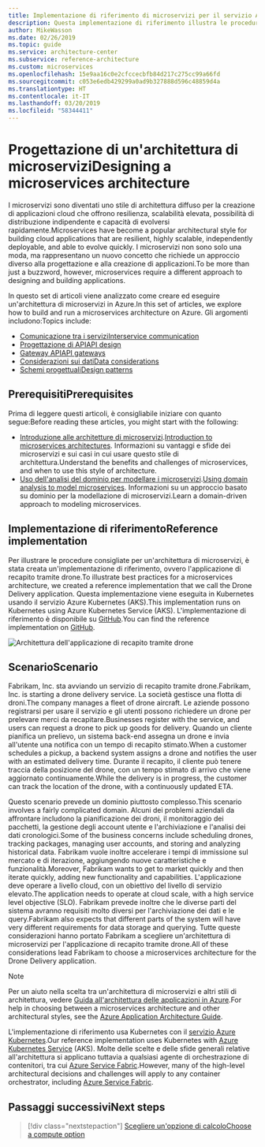 ```yaml
---
title: Implementazione di riferimento di microservizi per il servizio Azure Kubernetes
description: Questa implementazione di riferimento illustra le procedure consigliate per un'architettura di microservizi
author: MikeWasson
ms.date: 02/26/2019
ms.topic: guide
ms.service: architecture-center
ms.subservice: reference-architecture
ms.custom: microservices
ms.openlocfilehash: 15e9aa16c0e2cfccecbfb84d217c275cc99a66fd
ms.sourcegitcommit: c053e6edb429299a0ad9b327888d596c48859d4a
ms.translationtype: HT
ms.contentlocale: it-IT
ms.lasthandoff: 03/20/2019
ms.locfileid: "58344411"
---
```

# <a name="designing-a-microservices-architecture"></a><span data-ttu-id="3fe03-103">Progettazione di un'architettura di microservizi</span><span class="sxs-lookup"><span data-stu-id="3fe03-103">Designing a microservices architecture</span></span>

<span data-ttu-id="3fe03-104">I microservizi sono diventati uno stile di architettura diffuso per la creazione di applicazioni cloud che offrono resilienza, scalabilità elevata, possibilità di distribuzione indipendente e capacità di evolversi rapidamente.</span><span class="sxs-lookup"><span data-stu-id="3fe03-104">Microservices have become a popular architectural style for building cloud applications that are resilient, highly scalable, independently deployable, and able to evolve quickly.</span></span> <span data-ttu-id="3fe03-105">I microservizi non sono solo una moda, ma rappresentano un nuovo concetto che richiede un approccio diverso alla progettazione e alla creazione di applicazioni.</span><span class="sxs-lookup"><span data-stu-id="3fe03-105">To be more than just a buzzword, however, microservices require a different approach to designing and building applications.</span></span>

<span data-ttu-id="3fe03-106">In questo set di articoli viene analizzato come creare ed eseguire un'architettura di microservizi in Azure.</span><span class="sxs-lookup"><span data-stu-id="3fe03-106">In this set of articles, we explore how to build and run a microservices architecture on Azure.</span></span> <span data-ttu-id="3fe03-107">Gli argomenti includono:</span><span class="sxs-lookup"><span data-stu-id="3fe03-107">Topics include:</span></span>

- [<span data-ttu-id="3fe03-108">Comunicazione tra i servizi</span><span class="sxs-lookup"><span data-stu-id="3fe03-108">Interservice communication</span></span>](./interservice-communication.md)
- [<span data-ttu-id="3fe03-109">Progettazione di API</span><span class="sxs-lookup"><span data-stu-id="3fe03-109">API design</span></span>](./api-design.md)
- [<span data-ttu-id="3fe03-110">Gateway API</span><span class="sxs-lookup"><span data-stu-id="3fe03-110">API gateways</span></span>](./gateway.md)
- [<span data-ttu-id="3fe03-111">Considerazioni sui dati</span><span class="sxs-lookup"><span data-stu-id="3fe03-111">Data considerations</span></span>](./data-considerations.md)
- [<span data-ttu-id="3fe03-112">Schemi progettuali</span><span class="sxs-lookup"><span data-stu-id="3fe03-112">Design patterns</span></span>](./patterns.md)

## <a name="prerequisites"></a><span data-ttu-id="3fe03-113">Prerequisiti</span><span class="sxs-lookup"><span data-stu-id="3fe03-113">Prerequisites</span></span>

<span data-ttu-id="3fe03-114">Prima di leggere questi articoli, è consigliabile iniziare con quanto segue:</span><span class="sxs-lookup"><span data-stu-id="3fe03-114">Before reading these articles, you might start with the following:</span></span>

- <span data-ttu-id="3fe03-115">[Introduzione alle architetture di microservizi](../introduction.md).</span><span class="sxs-lookup"><span data-stu-id="3fe03-115">[Introduction to microservices architectures](../introduction.md).</span></span> <span data-ttu-id="3fe03-116">Informazioni su vantaggi e sfide dei microservizi e sui casi in cui usare questo stile di architettura.</span><span class="sxs-lookup"><span data-stu-id="3fe03-116">Understand the benefits and challenges of microservices, and when to use this style of architecture.</span></span>
- <span data-ttu-id="3fe03-117">[Uso dell'analisi del dominio per modellare i microservizi](../model/domain-analysis.md).</span><span class="sxs-lookup"><span data-stu-id="3fe03-117">[Using domain analysis to model microservices](../model/domain-analysis.md).</span></span> <span data-ttu-id="3fe03-118">Informazioni su un approccio basato su dominio per la modellazione di microservizi.</span><span class="sxs-lookup"><span data-stu-id="3fe03-118">Learn a domain-driven approach to modeling microservices.</span></span>

## <a name="reference-implementation"></a><span data-ttu-id="3fe03-119">Implementazione di riferimento</span><span class="sxs-lookup"><span data-stu-id="3fe03-119">Reference implementation</span></span>

<span data-ttu-id="3fe03-120">Per illustrare le procedure consigliate per un'architettura di microservizi, è stata creata un'implementazione di riferimento, ovvero l'applicazione di recapito tramite drone.</span><span class="sxs-lookup"><span data-stu-id="3fe03-120">To illustrate best practices for a microservices architecture, we created a reference implementation that we call the Drone Delivery application.</span></span> <span data-ttu-id="3fe03-121">Questa implementazione viene eseguita in Kubernetes usando il servizio Azure Kubernetes (AKS).</span><span class="sxs-lookup"><span data-stu-id="3fe03-121">This implementation runs on Kubernetes using Azure Kubernetes Service (AKS).</span></span> <span data-ttu-id="3fe03-122">L'implementazione di riferimento è disponibile su [GitHub][drone-ri].</span><span class="sxs-lookup"><span data-stu-id="3fe03-122">You can find the reference implementation on [GitHub][drone-ri].</span></span>

![Architettura dell'applicazione di recapito tramite drone](../images/drone-delivery.png)

## <a name="scenario"></a><span data-ttu-id="3fe03-124">Scenario</span><span class="sxs-lookup"><span data-stu-id="3fe03-124">Scenario</span></span>

<span data-ttu-id="3fe03-125">Fabrikam, Inc. sta avviando un servizio di recapito tramite drone.</span><span class="sxs-lookup"><span data-stu-id="3fe03-125">Fabrikam, Inc. is starting a drone delivery service.</span></span> <span data-ttu-id="3fe03-126">La società gestisce una flotta di droni.</span><span class="sxs-lookup"><span data-stu-id="3fe03-126">The company manages a fleet of drone aircraft.</span></span> <span data-ttu-id="3fe03-127">Le aziende possono registrarsi per usare il servizio e gli utenti possono richiedere un drone per prelevare merci da recapitare.</span><span class="sxs-lookup"><span data-stu-id="3fe03-127">Businesses register with the service, and users can request a drone to pick up goods for delivery.</span></span> <span data-ttu-id="3fe03-128">Quando un cliente pianifica un prelievo, un sistema back-end assegna un drone e invia all'utente una notifica con un tempo di recapito stimato.</span><span class="sxs-lookup"><span data-stu-id="3fe03-128">When a customer schedules a pickup, a backend system assigns a drone and notifies the user with an estimated delivery time.</span></span> <span data-ttu-id="3fe03-129">Durante il recapito, il cliente può tenere traccia della posizione del drone, con un tempo stimato di arrivo che viene aggiornato continuamente.</span><span class="sxs-lookup"><span data-stu-id="3fe03-129">While the delivery is in progress, the customer can track the location of the drone, with a continuously updated ETA.</span></span>

<span data-ttu-id="3fe03-130">Questo scenario prevede un dominio piuttosto complesso.</span><span class="sxs-lookup"><span data-stu-id="3fe03-130">This scenario involves a fairly complicated domain.</span></span> <span data-ttu-id="3fe03-131">Alcuni dei problemi aziendali da affrontare includono la pianificazione dei droni, il monitoraggio dei pacchetti, la gestione degli account utente e l'archiviazione e l'analisi dei dati cronologici.</span><span class="sxs-lookup"><span data-stu-id="3fe03-131">Some of the business concerns include scheduling drones, tracking packages, managing user accounts, and storing and analyzing historical data.</span></span> <span data-ttu-id="3fe03-132">Fabrikam vuole inoltre accelerare i tempi di immissione sul mercato e di iterazione, aggiungendo nuove caratteristiche e funzionalità.</span><span class="sxs-lookup"><span data-stu-id="3fe03-132">Moreover, Fabrikam wants to get to market quickly and then iterate quickly, adding new functionality and capabilities.</span></span> <span data-ttu-id="3fe03-133">L'applicazione deve operare a livello cloud, con un obiettivo del livello di servizio elevato.</span><span class="sxs-lookup"><span data-stu-id="3fe03-133">The application needs to operate at cloud scale, with a high service level objective (SLO).</span></span> <span data-ttu-id="3fe03-134">Fabrikam prevede inoltre che le diverse parti del sistema avranno requisiti molto diversi per l'archiviazione dei dati e le query.</span><span class="sxs-lookup"><span data-stu-id="3fe03-134">Fabrikam also expects that different parts of the system will have very different requirements for data storage and querying.</span></span> <span data-ttu-id="3fe03-135">Tutte queste considerazioni hanno portato Fabrikam a scegliere un'architettura di microservizi per l'applicazione di recapito tramite drone.</span><span class="sxs-lookup"><span data-stu-id="3fe03-135">All of these considerations lead Fabrikam to choose a microservices architecture for the Drone Delivery application.</span></span>

> [!NOTE]
> <span data-ttu-id="3fe03-136">Per un aiuto nella scelta tra un'architettura di microservizi e altri stili di architettura, vedere [Guida all'architettura delle applicazioni in Azure](../../guide/index.md).</span><span class="sxs-lookup"><span data-stu-id="3fe03-136">For help in choosing between a microservices architecture and other architectural styles, see the [Azure Application Architecture Guide](../../guide/index.md).</span></span>

<span data-ttu-id="3fe03-137">L'implementazione di riferimento usa Kubernetes con il [servizio Azure Kubernetes](/azure/aks/).</span><span class="sxs-lookup"><span data-stu-id="3fe03-137">Our reference implementation uses Kubernetes with [Azure Kubernetes Service](/azure/aks/) (AKS).</span></span> <span data-ttu-id="3fe03-138">Molte delle scelte e delle sfide generali relative all'architettura si applicano tuttavia a qualsiasi agente di orchestrazione di contenitori, tra cui [Azure Service Fabric](/azure/service-fabric/).</span><span class="sxs-lookup"><span data-stu-id="3fe03-138">However, many of the high-level architectural decisions and challenges will apply to any container orchestrator, including [Azure Service Fabric](/azure/service-fabric/).</span></span>

<!-- links -->

[drone-ri]: https://github.com/mspnp/microservices-reference-implementation

## <a name="next-steps"></a><span data-ttu-id="3fe03-139">Passaggi successivi</span><span class="sxs-lookup"><span data-stu-id="3fe03-139">Next steps</span></span>

> [!div class="nextstepaction"]
> [<span data-ttu-id="3fe03-140">Scegliere un'opzione di calcolo</span><span class="sxs-lookup"><span data-stu-id="3fe03-140">Choose a compute option</span></span>](./compute-options.md)